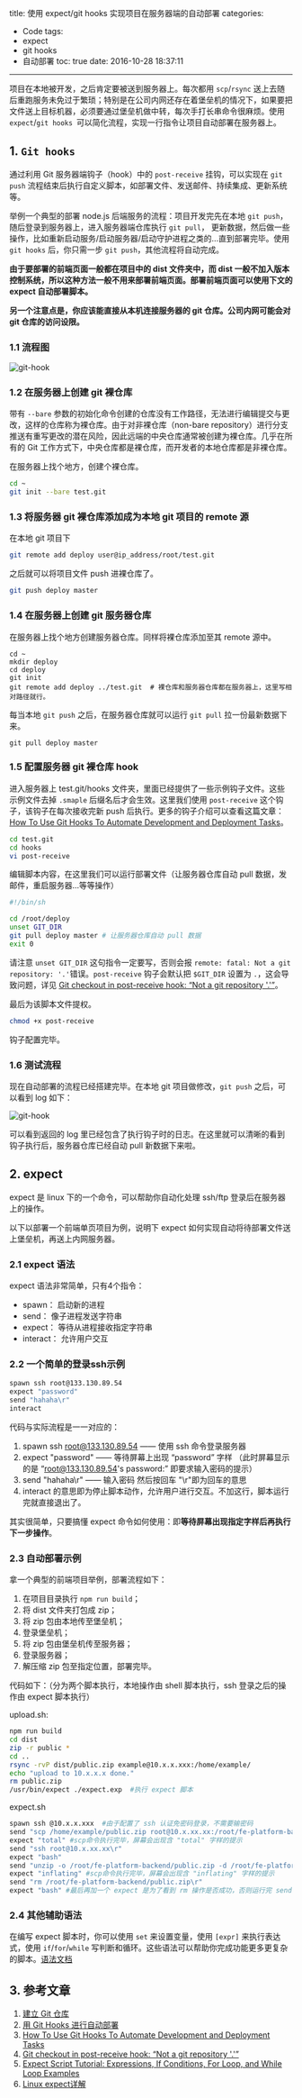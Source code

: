 title: 使用 expect/git hooks 实现项目在服务器端的自动部署
categories:
  - Code
tags:
  - expect
  - git hooks
  - 自动部署
toc: true
date: 2016-10-28 18:37:11
---

项目在本地被开发，之后肯定要被送到服务器上。每次都用 `scp`/`rsync` 送上去随后重跑服务未免过于繁琐；特别是在公司内网还存在着堡垒机的情况下，如果要把文件送上目标机器，必须要通过堡垒机做中转，每次手打长串命令很麻烦。使用 `expect`/`git hooks `可以简化流程，实现一行指令让项目自动部署在服务器上。

<!-- more -->

## 1. `Git hooks`

通过利用 Git 服务器端钩子（hook）中的 `post-receive` 挂钩，可以实现在 `git push` 流程结束后执行自定义脚本，如部署文件、发送邮件、持续集成、更新系统等。

举例一个典型的部署 node.js 后端服务的流程：项目开发完先在本地 `git push`，随后登录到服务器上，进入服务器端仓库执行 `git pull`， 更新数据，然后做一些操作，比如重新启动服务/启动服务器/启动守护进程之类的...直到部署完毕。使用 `git hooks` 后，你只需一步 `git push`，其他流程将自动完成。

**由于要部署的前端页面一般都在项目中的 dist 文件夹中，而 dist 一般不加入版本控制系统，所以这种方法一般不用来部署前端页面。部署前端页面可以使用下文的 expect 自动部署脚本。**

**另一个注意点是，你应该能直接从本机连接服务器的 git 仓库。公司内网可能会对 git 仓库的访问设限。**

### 1.1 流程图

![git-hook](/imgs/blog/githook.png)

### 1.2 在服务器上创建 git 裸仓库

带有 `--bare` 参数的初始化命令创建的仓库没有工作路径，无法进行编辑提交与更改，这样的仓库称为裸仓库。由于对非裸仓库（non-bare repository）进行分支推送有重写更改的潜在风险，因此远端的中央仓库通常被创建为裸仓库。几乎在所有的 Git 工作方式下，中央仓库都是裸仓库，而开发者的本地仓库都是非裸仓库。

在服务器上找个地方，创建个裸仓库。

```bash
cd ~
git init --bare test.git
```

### 1.3 将服务器 git 裸仓库添加成为本地 git 项目的 remote 源

在本地 git 项目下

```bash
git remote add deploy user@ip_address/root/test.git
```

之后就可以将项目文件 push 进裸仓库了。

```bash
git push deploy master
```

### 1.4 在服务器上创建 git 服务器仓库

在服务器上找个地方创建服务器仓库。同样将裸仓库添加至其 remote 源中。

```
cd ~
mkdir deploy
cd deploy
git init
git remote add deploy ../test.git  # 裸仓库和服务器仓库都在服务器上，这里写相对路径就行。
```

每当本地 `git push` 之后，在服务器仓库就可以运行 `git pull` 拉一份最新数据下来。

```
git pull deploy master
```

### 1.5 配置服务器 git 裸仓库 hook

进入服务器上 test.git/hooks 文件夹，里面已经提供了一些示例钩子文件。这些示例文件去掉 `.smaple` 后缀名后才会生效。这里我们使用 `post-receive` 这个钩子，该钩子在每次接收完新 push 后执行。更多的钩子介绍可以查看这篇文章：[How To Use Git Hooks To Automate Development and Deployment Tasks](https://www.digitalocean.com/community/tutorials/how-to-use-git-hooks-to-automate-development-and-deployment-tasks)。

```bash
cd test.git
cd hooks
vi post-receive
```

编辑脚本内容，在这里我们可以运行部署文件（让服务器仓库自动 pull 数据，发邮件，重启服务器...等等操作）

```bash
#!/bin/sh

cd /root/deploy
unset GIT_DIR
git pull deploy master # 让服务器仓库自动 pull 数据
exit 0
```

请注意 `unset GIT_DIR` 这句指令一定要写，否则会报 `remote: fatal: Not a git repository: '.'`错误。`post-receive` 钩子会默认把 `$GIT_DIR` 设置为 `.`，这会导致问题，详见 [Git checkout in post-receive hook: “Not a git repository '.'”](http://stackoverflow.com/questions/10507942/git-checkout-in-post-receive-hook-not-a-git-repository)。

最后为该脚本文件提权。

```bash
chmod +x post-receive
```

钩子配置完毕。

### 1.6 测试流程

现在自动部署的流程已经搭建完毕。在本地 git 项目做修改，`git push` 之后，可以看到 log 如下：

![git-hook](/imgs/blog/pushhook.png)

可以看到返回的 log 里已经包含了执行钩子时的日志。在这里就可以清晰的看到钩子执行后，服务器仓库已经自动 pull 新数据下来啦。

## 2. expect

expect 是 linux 下的一个命令，可以帮助你自动化处理 ssh/ftp 登录后在服务器上的操作。

以下以部署一个前端单页项目为例，说明下 expect 如何实现自动将待部署文件送上堡垒机，再送上内网服务器。

### 2.1 expect 语法

expect 语法非常简单，只有4个指令：

- spawn： 启动新的进程
- send： 像子进程发送字符串
- expect： 等待从进程接收指定字符串
- interact： 允许用户交互

### 2.2 一个简单的登录ssh示例

```bash
spawn ssh root@133.130.89.54
expect "password"
send "hahaha\r"
interact
```

代码与实际流程是一一对应的：

1. spawn ssh root@133.130.89.54  ——  使用 ssh 命令登录服务器
2. expect "password"  —— 等待屏幕上出现 “password” 字样 （此时屏幕显示的是 “root@133.130.89.54's password:” 即要求输入密码的提示）
3. send "hahaha\r" —— 输入密码 然后按回车 "\r"即为回车的意思
4. interact 的意思即为停止脚本动作，允许用户进行交互。不加这行，脚本运行完就直接退出了。

其实很简单，只要搞懂 expect 命令如何使用：即**等待屏幕出现指定字样后再执行下一步操作**。

### 2.3 自动部署示例

拿一个典型的前端项目举例，部署流程如下：

1. 在项目目录执行 `npm run build`；
2. 将 dist 文件夹打包成 zip；
3. 将 zip 包由本地传至堡垒机；
4. 登录堡垒机；
5. 将 zip 包由堡垒机传至服务器；
6. 登录服务器；
7. 解压缩 zip 包至指定位置，部署完毕。

代码如下：（分为两个脚本执行，本地操作由 shell 脚本执行，ssh 登录之后的操作由 expect 脚本执行）

upload.sh:

```bash
npm run build
cd dist
zip -r public *
cd ..
rsync -rvP dist/public.zip example@10.x.x.xxx:/home/example/
echo "upload to 10.x.x.x done."
rm public.zip
/usr/bin/expect ./expect.exp  #执行 expect 脚本
```

expect.sh
```bash
spawn ssh @10.x.x.xxx  #由于配置了 ssh 认证免密码登录，不需要输密码
send "scp /home/example/public.zip root@10.x.xx.xx:/root/fe-platform-backend\r"
expect "total" #scp命令执行完毕，屏幕会出现含 "total" 字样的提示
send "ssh root@10.x.xx.xx\r"
expect "bash"
send "unzip -o /root/fe-platform-backend/public.zip -d /root/fe-platform-backend/public\r"
expect "inflating" #scp命令执行完毕，屏幕会出现含 "inflating" 字样的提示
send "rm /root/fe-platform-backend/public.zip\r"
expect "bash" #最后再加一个 expect 是为了看到 rm 操作是否成功，否则运行完 send 会直接退出
```
### 2.4 其他辅助语法

在编写 expect 脚本时，你可以使用 `set` 来设置变量，使用 `[expr]` 来执行表达式，使用 `if`/`for`/`while` 写判断和循环。这些语法可以帮助你完成功能更多更复杂的脚本。[语法文档](http://www.thegeekstuff.com/2011/01/expect-expressions-loops-conditions/)

## 3. 参考文章

1. [建立 Git 仓库](http://www.ituring.com.cn/article/179426)
2. [用 Git Hooks 进行自动部署](https://ourai.ws/posts/deployment-with-git-hooks/)
3. [How To Use Git Hooks To Automate Development and Deployment Tasks](https://www.digitalocean.com/community/tutorials/how-to-use-git-hooks-to-automate-development-and-deployment-tasks)
4. [Git checkout in post-receive hook: “Not a git repository '.'”](http://stackoverflow.com/questions/10507942/git-checkout-in-post-receive-hook-not-a-git-repository)
5. [Expect Script Tutorial: Expressions, If Conditions, For Loop, and While Loop Examples](http://www.thegeekstuff.com/2011/01/expect-expressions-loops-conditions/)
6. [Linux expect详解](http://www.jellythink.com/archives/1470)

